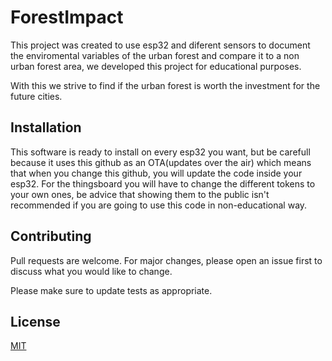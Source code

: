 # ForestImpact
This project was created to use esp32 and diferent sensors to document the enviromental variables of the urban forest and compare it to a non urban forest area, we developed this project for educational purposes.

With this we strive to find if the urban forest is worth the investment for the future cities.

## Installation
This software is ready to install on every esp32 you want, but be carefull because it uses this github as an OTA(updates over the air) which means that when you change this github, you will update the code inside your esp32.
For the thingsboard you will have to change the different tokens to your own ones, be advice that showing them to the public isn't recommended if you are going to use this code in non-educational way.

## Contributing
Pull requests are welcome. For major changes, please open an issue first to discuss what you would like to change.

Please make sure to update tests as appropriate.
## License
[MIT](https://choosealicense.com/licenses/mit/)
